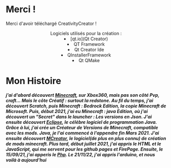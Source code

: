 # Merci !
Merci d'avoir téléchargé CreativityCreator !
<center>Logiciels utilisés pour la création :
	<li>[qt.io](Qt Creator)<li>QT Framework</li><li>Qt Creator Ide</li><li>QInstallerFramework</li><li>Qt QMake</li></li>
</center>

# Mon Histoire
_**j'ai d'abord découvert [Minecraft](minecraft.net), sur Xbox360, mais pas son côté Pvp, craft... Mais le côte Créatif : surtout la redstone. Au fil du temps, j'ai découvert Scratch, puis Minecraft : Bedrock Edition, la copie Minecraft de Microsoft. Puis, début 2021, j'ai eu Minecraft : java Edition, où j'ai découvert un "Secret" dans le launcher : Les versions en Json. J'ai ensuite découvert [Eclipse](eclipse.org), le célèbre logiciel de programmation Java. Grâce à lui, j'ai crée un Créateur de Versions de Minecraft, compatible avec les mods. Java, je l'ai commencé à l'appendre fin Mars 2021. J'ai ensuite découvert [MCreator](mcreator.net), le logiciel(de plus en plus connu) de création de mods minecraft. Plus tard, début juillet 2021, j'ai appris le HTML et le JavaScript, qui me servent pour les github pages et FirePage. Ensuite, le 15/09/21, j'ai apperis le [Php](php.net). Le 21/11/22, j'ai appris l'arduino, et nous voilà à aujourd'hui**_
